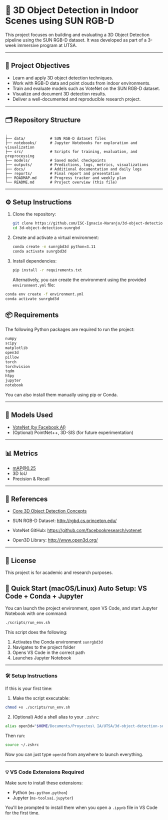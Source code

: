 # 🧠 3D Object Detection in Indoor Scenes using SUN RGB-D

This project focuses on building and evaluating a 3D Object Detection pipeline using the SUN RGB-D dataset. It was developed as part of a 3-week immersive program at UTSA.

---

## 📌 Project Objectives

- Learn and apply 3D object detection techniques.
- Work with RGB-D data and point clouds from indoor environments.
- Train and evaluate models such as VoteNet on the SUN RGB-D dataset.
- Visualize and document 3D detection results.
- Deliver a well-documented and reproducible research project.

---

## 🗂️ Repository Structure

```
.
├── data/           # SUN RGB-D dataset files
├── notebooks/      # Jupyter Notebooks for exploration and visualization
├── src/            # Scripts for training, evaluation, and preprocessing
├── models/         # Saved model checkpoints
├── outputs/        # Predictions, logs, metrics, visualizations
├── docs/           # Additional documentation and daily logs
├── reports/        # Final report and presentation
├── ROADMAP.md      # Progress tracker and weekly plan
└── README.md       # Project overview (this file)
```

---

## ⚙️ Setup Instructions

1. Clone the repository:
   ```bash
   git clone https://github.com/ISC-Ignacio-Naranjo/3d-object-detection-sunrgbd.git
   cd 3d-object-detection-sunrgbd
   ```

2. Create and activate a virtual environment:
   ```bash
   conda create -n sunrgbd3d python=3.11
   conda activate sunrgbd3d
   ```

3. Install dependencies:
   ```bash
   pip install -r requirements.txt
   ```
   Alternatively, you can create the environment using the provided `environment.yml` file:

```bash
conda env create -f environment.yml
conda activate sunrgbd3d
```

## 📦 Requirements

The following Python packages are required to run the project:

```txt
numpy
scipy
matplotlib
open3d
pillow
torch
torchvision
tqdm
h5py
jupyter
notebook
```

You can also install them manually using pip or Conda.

---

## 🧪 Models Used

- [VoteNet (by Facebook AI)](https://arxiv.org/abs/1904.09664)
- (Optional) PointNet++, 3D-SIS (for future experimentation)

---

## 📊 Metrics

- mAP@0.25
- 3D IoU
- Precision & Recall

---

## 🔗 References
- [Core 3D Object Detection Concepts](./docs/Core_3D_Object_Detection_Concepts.md)

- SUN RGB-D Dataset: http://rgbd.cs.princeton.edu/
- VoteNet GitHub: https://github.com/facebookresearch/votenet
- Open3D Library: http://www.open3d.org/

---


## 📁 License

This project is for academic and research purposes.


## 🚀 Quick Start (macOS/Linux) Auto Setup: VS Code + Conda + Jupyter

You can launch the project environment, open VS Code, and start Jupyter Notebook with one command:

```bash
./scripts/run_env.sh
```

This script does the following:

1. Activates the Conda environment `sunrgbd3d`
2. Navigates to the project folder
3. Opens VS Code in the correct path
4. Launches Jupyter Notebook

---

### 🛠️ Setup Instructions

If this is your first time:

1. Make the script executable:

```bash
chmod +x ./scripts/run_env.sh
```

2. (Optional) Add a shell alias to your `.zshrc`:

```bash
alias open3d="$HOME/Documents/Proyectos\ IA/UTSA/3d-object-detection-sunrgbd/scripts/run_env.sh"
```

Then run:

```bash
source ~/.zshrc
```

Now you can just type `open3d` from anywhere to launch everything.

---

### 💡 VS Code Extensions Required

Make sure to install these extensions:

- Python (`ms-python.python`)
- Jupyter (`ms-toolsai.jupyter`)

You'll be prompted to install them when you open a `.ipynb` file in VS Code for the first time.